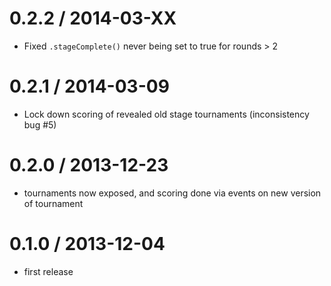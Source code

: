0.2.2 / 2014-03-XX
==================
  * Fixed `.stageComplete()` never being set to true for rounds > 2

0.2.1 / 2014-03-09
==================
  * Lock down scoring of revealed old stage tournaments (inconsistency bug #5)

0.2.0 / 2013-12-23
==================
  * tournaments now exposed, and scoring done via events on new version of tournament

0.1.0 / 2013-12-04
==================
  * first release
